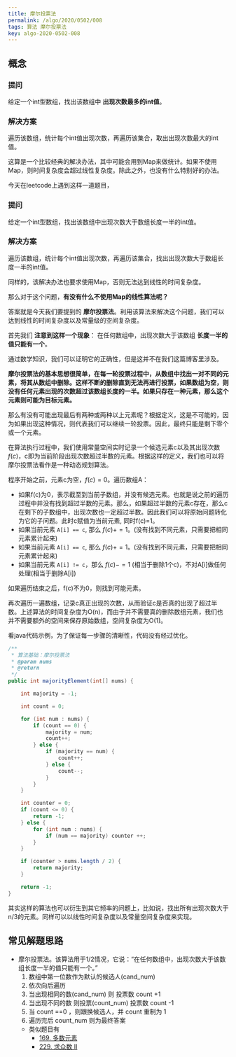 ```yaml
---
title: 摩尔投票法
permalink: /algo/2020/0502/008
tags: 算法 摩尔投票法
key: algo-2020-0502-008
---
```

## 概念
### 提问
给定一个int型数组，找出该数组中 __出现次数最多的int值__。

### 解决方案
遍历该数组，统计每个int值出现次数，再遍历该集合，取出出现次数最大的int值。

这算是一个比较经典的解决办法，其中可能会用到Map来做统计。如果不使用Map，则时间复杂度会超过线性复杂度。除此之外，也没有什么特别好的办法。

今天在leetcode上遇到这样一道题目，


### 提问
给定一个int型数组，找出该数组中出现次数大于数组长度一半的int值。

### 解决方案
遍历该数组，统计每个int值出现次数，再遍历该集合，找出出现次数大于数组长度一半的int值。

同样的，该解决办法也要求使用Map，否则无法达到线性的时间复杂度。

那么对于这个问题，__有没有什么不使用Map的线性算法呢？__

答案就是今天我们要提到的 __摩尔投票法__。利用该算法来解决这个问题，我们可以达到线性的时间复杂度以及常量级的空间复杂度。

首先我们 __注意到这样一个现象__： 在任何数组中，出现次数大于该数组 __长度一半的值只能有一个__。

通过数学知识，我们可以证明它的正确性，但是这并不在我们这篇博客里涉及。

__摩尔投票法的基本思想很简单，在每一轮投票过程中，从数组中找出一对不同的元素，将其从数组中删除。这样不断的删除直到无法再进行投票，如果数组为空，则没有任何元素出现的次数超过该数组长度的一半。如果只存在一种元素，那么这个元素则可能为目标元素。__

那么有没有可能出现最后有两种或两种以上元素呢？根据定义，这是不可能的，因为如果出现这种情况，则代表我们可以继续一轮投票。因此，最终只能是剩下零个或一个元素。

在算法执行过程中，我们使用常量空间实时记录一个候选元素c以及其出现次数 $f(c)$，c即为当前阶段出现次数超过半数的元素。根据这样的定义，我们也可以将摩尔投票法看作是一种动态规划算法。

程序开始之前，元素c为空，$f(c)=0$。遍历数组A：

* 如果f(c)为0，表示截至到当前子数组，并没有候选元素。也就是说之前的遍历过程中并没有找到超过半数的元素。那么，如果超过半数的元素c存在，那么c在剩下的子数组中，出现次数也一定超过半数。因此我们可以将原始问题转化为它的子问题。此时c赋值为当前元素, 同时f(c)=1。
* 如果当前元素 `A[i] == c`, 那么 $f(c) += 1$。(没有找到不同元素，只需要把相同元素累计起来)
* 如果当前元素 `A[i] == c`, 那么 $f(c) += 1$。(没有找到不同元素，只需要把相同元素累计起来)
* 如果当前元素 `A[i] != c`，那么 $f(c) -= 1$ (相当于删除1个c)，不对A[i]做任何处理(相当于删除A[i])

如果遍历结束之后，f(c)不为0，则找到可能元素。

再次遍历一遍数组，记录c真正出现的次数，从而验证c是否真的出现了超过半数。上述算法的时间复杂度为O(n)，而由于并不需要真的删除数组元素，我们也并不需要额外的空间来保存原始数组，空间复杂度为O(1)。

看java代码示例，为了保证每一步骤的清晰性，代码没有经过优化。
```java
/**
 * 算法基础：摩尔投票法
 * @param nums
 * @return
 */  
public int majorityElement(int[] nums) {  

    int majority = -1;  

    int count = 0;  

    for (int num : nums) {  
        if (count == 0) {  
            majority = num;  
            count++;  
        } else {  
            if (majority == num) {  
                count++;  
            } else {  
                count--;  
            }  
        }  
    }  

    int counter = 0;  
    if (count <= 0) {  
        return -1;  
    } else {  
        for (int num : nums) {  
            if (num == majority) counter ++;  
        }  
    }  

    if (counter > nums.length / 2) {  
        return majority;  
    }  

    return -1;  
}  
```
其实这样的算法也可以衍生到其它频率的问题上，比如说，找出所有出现次数大于n/3的元素。同样可以以线性时间复杂度以及常量空间复杂度来实现。

## 常见解题思路
- 摩尔投票法。该算法用于1/2情况，它说：“在任何数组中，出现次数大于该数组长度一半的值只能有一个。”
  1. 数组中第一位数作为默认的候选人(cand_num)
  2. 依次向后遍历
  3. 当出现相同的数(cand_num) 则 投票数 count +1
  4. 当出现不同的数 则投票(count_num) 投票数 count -1
  5. 当 count ==0 ，则跟换候选人，并 count 重制为 1
  6. 遍历完后 count_num 则为最终答案
  - 类似题目有
    - [169. 多数元素](/leetcode/2020/0325/010)
    - [229. 求众数 II](/leetcode/2020/0502/002/09)
